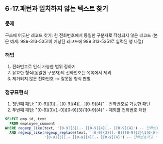 ## 6-17.패턴과 일치하지 않는 텍스트 찾기

### 문제 
구조에 어긋난 레코드 찾기: 한 전화번호에서 동일한 구분자로 작성되지 않은 레코드
(본문 예제: 989-313-5351이 예상된 레코드에 989 313-5351로 입력된 행 나열)

### 해법
1. 전화번호로 인식 가능한 범위 정하기
2. 유효한 형식(동일한 구분자)의 전화번호는 목록에서 제외
3. 제거되지 않은 전화번호 -> 잘못된 형식 판별

### 정규표현식
1. 첫번째 패턴: "[0-9]{3}[.- ][0-9]{4}[.- ][0-9]{4}" - 전화번호로 가능한 패턴
2. 두번째 패턴: "[0-9]{3}([.-0])[0-9]{3}\1[0-9]{4}" - 제외할 전화번호 패턴

```sql
SELECT emp_id, text
  FROM employee_comment
WHERE regexp_like(text, '[0-9]{3}[.- ][0-9]{4}[.- ][0-9]{4}') -- 전화번호라고 '할 수 있는' 문자열이면서
  AND regexp_like(regexp_replace(text, '[0-9]{3}([.-0])[0-9]{3}\1[0-9]{4}', '***'), -- 같은 구분기호로 작성된 '구조가 맞는' 전화번호는 제외하고도
                  '[0-9]{3}[.- ][0-9]{4}[.- ][0-9]{4}') -- 전화번호라고 '할 수 있는' 문자열을 반환
```
